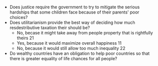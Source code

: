 - Does justice require the government to try to mitigate the serious hardships that some children face because of their parents' poor choices?
- Does utilitarianism provide the best way of deciding how much resdestributive taxation their should be?
	- No, becase it might take away from people property that is rightfully theirs 21
	- Yes, because it would maximize overall happiness 11
	- No, because it would still allow too much inequality 22
- Do wealthy countries have an obligation to help poor countries so that there is greater equality of life chances for all people?